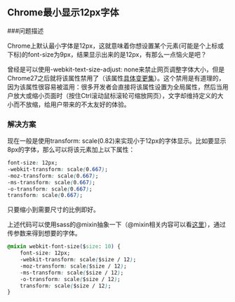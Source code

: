 ## Chrome最小显示12px字体



###问题描述

Chrome上默认最小字体是12px，这就意味着你想设置某个元素(可能是个上标或下标)的font-size为9px，结果显示出来的是12px，有那么一点恼火是吧？

曾经是可以使用-webkit-text-size-adjust: none来禁止网页调整字体大小，但是Chrome27之后就将该属性禁用了（该属性[具体变更集](https://trac.webkit.org/changeset/145168/webkit)）。这个禁用是有道理的，因为该属性很容易被滥用：很多开发者会直接将该属性设置为全局属性，然后当用户放大或缩小页面时（按住Ctrl滚动鼠标滚轮可缩放网页），文字却维持定义的大小而不放缩，给用户带来的不太友好的体验。

### 解决方案

现在一般是使用transform: scale(0.82)来实现小于12px的字体显示。比如要显示8px的字体，那么可以将该元素加上以下属性：

```css
font-size: 12px;
-webkit-transform: scale(0.667);
-moz-transform: scale(0.667);
-ms-transform: scale(0.667);
-o-transform: scale(0.667);
transform: scale(0.667);
```

只要缩小到需要尺寸的比例即好。

上述代码可以使用sass的@mixin抽象一下（@mixin相关内容可以看[这里](https://github.com/hu33/project-problem-notes/blob/master/sass%20-%20%E4%BD%BF%E7%94%A8mixin%E6%88%96%E5%8D%A0%E4%BD%8D%E7%AC%A6%E5%A4%8D%E7%94%A8CSS%E4%BB%A3%E7%A0%81.md)），通过传参数来得到想要的字体。

```css
@mixin webkit-font-size($size: 10) {
    font-size: 12px;
    -webkit-transform: scale($size / 12);
    -moz-transform: scale($size / 12);
    -ms-transform: scale($size / 12);
    -o-transform: scale($size / 12);
    transform: scale($size / 12);
}
```

